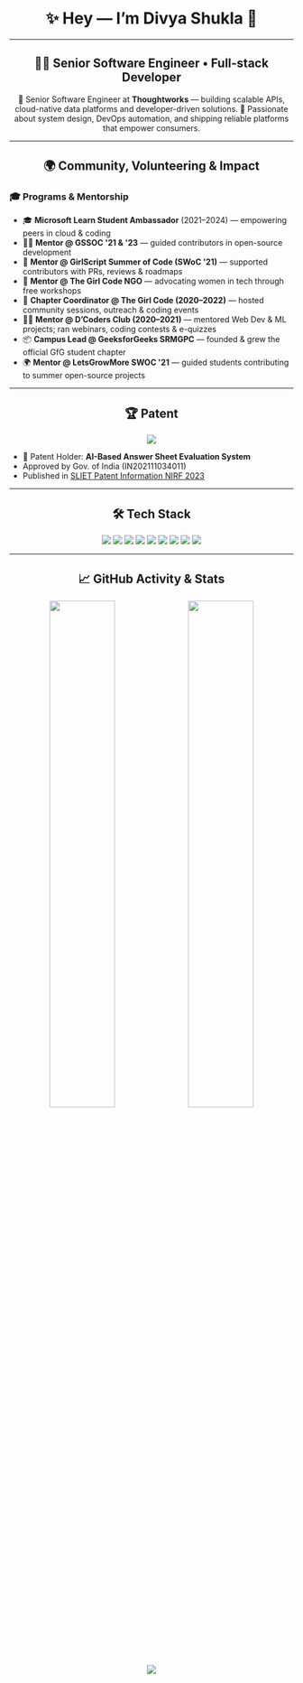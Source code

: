 <!-- README.md for GitHub profile -->

<h1 align="center">✨ Hey — I’m Divya Shukla 👋</h1>

---

<h2 align="center">👩‍💻 Senior Software Engineer • Full-stack Developer</h2>

<p align="center">
  🚀 Senior Software Engineer at <b>Thoughtworks</b> — building scalable APIs, cloud-native data platforms and developer-driven solutions.  
  🧭 Passionate about system design, DevOps automation, and shipping reliable platforms that empower consumers.
</p>

---

<h2 align="center">🌍 Community, Volunteering & Impact</h2>

### 🎓 Programs & Mentorship
- 🎓 **Microsoft Learn Student Ambassador** (2021–2024) — empowering peers in cloud & coding  
- 👩‍🏫 **Mentor @ GSSOC '21 & '23** — guided contributors in open-source development  
- 🤝 **Mentor @ GirlScript Summer of Code (SWoC '21)** — supported contributors with PRs, reviews & roadmaps  
- 🌱 **Mentor @ The Girl Code NGO** — advocating women in tech through free workshops  
- 📣 **Chapter Coordinator @ The Girl Code (2020–2022)** — hosted community sessions, outreach & coding events  
- 🧑‍💻 **Mentor @ D’Coders Club (2020–2021)** — mentored Web Dev & ML projects; ran webinars, coding contests & e-quizzes  
- 📦 **Campus Lead @ GeeksforGeeks SRMGPC** — founded & grew the official GfG student chapter  
- 🌍 **Mentor @ LetsGrowMore SWOC '21** — guided students contributing to summer open-source projects  

---

<h2 align="center">🏆 Patent</h2>
<p align="center">
  <img src="https://img.shields.io/badge/Patent-AI%20Based%20Answer%20Sheet%20Evaluation%20System-blue?style=for-the-badge&logo=google-scholar&logoColor=white" />
</p>

- 📜 Patent Holder: **AI-Based Answer Sheet Evaluation System**
- Approved by Gov. of India (IN202111034011)
- Published in [SLIET Patent Information NIRF 2023](http://sliet.ac.in/wp-content/uploads/2023/01/7.-SLIET-Patent-Information-NIRF-2023.pdf)  


---

<h2 align="center">🛠️ Tech Stack</h2>
<p align="center">
  <img src="https://img.shields.io/badge/Python-3776AB?style=for-the-badge&logo=python&logoColor=white"/>
  <img src="https://img.shields.io/badge/C++-00599C?style=for-the-badge&logo=cplusplus&logoColor=white"/>
  <img src="https://img.shields.io/badge/Java-007396?style=for-the-badge&logo=java&logoColor=white"/>
  <img src="https://img.shields.io/badge/SpringBoot-6DB33F?style=for-the-badge&logo=spring&logoColor=white"/>
  <img src="https://img.shields.io/badge/AWS-FF9900?style=for-the-badge&logo=amazonaws&logoColor=white"/>
  <img src="https://img.shields.io/badge/Terraform-7B42BC?style=for-the-badge&logo=terraform&logoColor=white"/>
  <img src="https://img.shields.io/badge/Docker-2496ED?style=for-the-badge&logo=docker&logoColor=white"/>
  <img src="https://img.shields.io/badge/Kubernetes-326CE5?style=for-the-badge&logo=kubernetes&logoColor=white"/>
  <img src="https://img.shields.io/badge/Databricks-FC4C02?style=for-the-badge&logo=databricks&logoColor=white"/>
</p>

---

<h2 align="center">📈 GitHub Activity & Stats</h2>
<p align="center">
  <img src="https://github-readme-stats.vercel.app/api?username=divyashukla23&show_icons=true&count_private=true&theme=radical" width="48%" />
  <img src="https://github-readme-streak-stats.herokuapp.com/?user=divyashukla23&theme=radical" width="48%" />
</p>
<p align="center">
  <img src="https://github-readme-activity-graph.vercel.app/graph?username=divyashukla23&theme=radical" />
</p>


```

